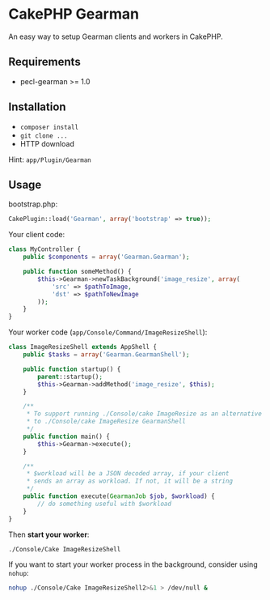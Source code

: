 CakePHP Gearman
===============

An easy way to setup Gearman clients and workers in CakePHP.

## Requirements
- pecl-gearman >= 1.0

## Installation
- `composer install`
- `git clone ...`
- HTTP download

Hint: `app/Plugin/Gearman`

## Usage

bootstrap.php:
```php
CakePlugin::load('Gearman', array('bootstrap' => true));
```

Your client code:
```php
class MyController {
	public $components = array('Gearman.Gearman');

	public function someMethod() {
		$this->Gearman->newTaskBackground('image_resize', array(
			'src' => $pathToImage, 
			'dst' => $pathToNewImage
		));
	}
}
```

Your worker code (`app/Console/Command/ImageResizeShell`):
```php
class ImageResizeShell extends AppShell {
	public $tasks = array('Gearman.GearmanShell');

	public function startup() {
		parent::startup();
		$this->Gearman->addMethod('image_resize', $this);
	}

	/**
	 * To support running ./Console/cake ImageResize as an alternative
	 * to ./Console/cake ImageResize GearmanShell
	 */
	public function main() {
		$this->Gearman->execute();
	}

    /**
	 * $workload will be a JSON decoded array, if your client
	 * sends an array as workload. If not, it will be a string
	 */
	public function execute(GearmanJob $job, $workload) {
		// do something useful with $workload
	}
}
```

Then **start your worker**:
```sh
./Console/Cake ImageResizeShell
```

If you want to start your worker process in the background, consider using `nohup`:
```sh
nohup ./Console/Cake ImageResizeShell2>&1 > /dev/null &
```
